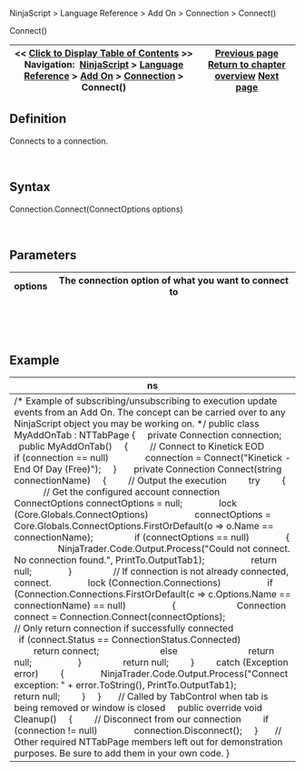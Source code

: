 ﻿


NinjaScript \> Language Reference \> Add On \> Connection \> Connect()






















Connect()







| \<\< [Click to Display Table of Contents](connect.md) \>\> **Navigation:**     [NinjaScript](ninjascript-1.md) \> [Language Reference](language_reference_wip-1.md) \> [Add On](add_on-1.md) \> [Connection](connection_class-1.md) \> Connect() | [Previous page](connection_cancelallorders-1.md) [Return to chapter overview](connection_class-1.md) [Next page](connectionstatusupdate-1.md) |
| --- | --- |











## Definition


Connects to a connection.


 


## Syntax


Connection.Connect(ConnectOptions options)


 


## Parameters




| options | The connection option of what you want to connect to |
| --- | --- |



 


 


## Example




| ns |
| --- |
| /\* Example of subscribing/unsubscribing to execution update events from an Add On. The concept can be carried over to any NinjaScript object you may be working on. \*/ public class MyAddOnTab : NTTabPage {      private Connection connection;      public MyAddOnTab()      {          // Connect to Kinetick EOD          if (connection \=\= null)                connection \= Connect("Kinetick \- End Of Day (Free)");      }        private Connection Connect(string connectionName)      {          // Output the execution          try          {                // Get the configured account connection                ConnectOptions connectOptions \= null;                lock (Core.Globals.ConnectOptions)                    connectOptions \= Core.Globals.ConnectOptions.FirstOrDefault(o \=\> o.Name \=\= connectionName);                  if (connectOptions \=\= null)                {                    NinjaTrader.Code.Output.Process("Could not connect. No connection found.", PrintTo.OutputTab1\);                    return null;                }                  // If connection is not already connected, connect.                lock (Connection.Connections)                    if (Connection.Connections.FirstOrDefault(c \=\> c.Options.Name \=\= connectionName) \=\= null)                    {                          Connection connect \= Connection.Connect(connectOptions);                            // Only return connection if successfully connected                          if (connect.Status \=\= ConnectionStatus.Connected)                              return connect;                          else                              return null;                    }                  return null;          }          catch (Exception error)          {                NinjaTrader.Code.Output.Process("Connect exception: " \+ error.ToString(), PrintTo.OutputTab1\);                return null;          }      }        // Called by TabControl when tab is being removed or window is closed      public override void Cleanup()      {          // Disconnect from our connection          if (connection !\= null)                connection.Disconnect();      }        // Other required NTTabPage members left out for demonstration purposes. Be sure to add them in your own code. } |









